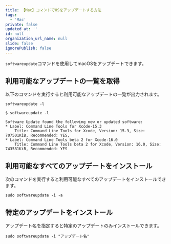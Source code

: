 ```yaml
---
title: 【Mac】コマンドでOSをアップデートする方法
tags:
  - 'Mac'
private: false
updated_at: ''
id: null
organization_url_name: null
slide: false
ignorePublish: false
---
```


`softwareupdate`コマンドを使用してmacOSをアップデートできます。

## 利用可能なアップデートの一覧を取得

以下のコマンドを実行すると利用可能なアップデートの一覧が出力されます。

```terminal
softwareupdate -l
```

```terminal
$ softwareupdate -l

Software Update found the following new or updated software:
* Label: Command Line Tools for Xcode-15.3
	Title: Command Line Tools for Xcode, Version: 15.3, Size: 707501KiB, Recommended: YES, 
* Label: Command Line Tools beta 2 for Xcode-16.0
	Title: Command Line Tools beta 2 for Xcode, Version: 16.0, Size: 743581KiB, Recommended: YES
```

## 利用可能なすべてのアップデートをインストール

次のコマンドを実行すると利用可能なすべてのアップデートをインストールできます。

```terminal
sudo softwareupdate -i -a
```

## 特定のアップデートをインストール

アップデート名を指定すると特定のアップデートのみインストールできます。

```terminal
sudo softwareupdate -i "アップデート名"
```
